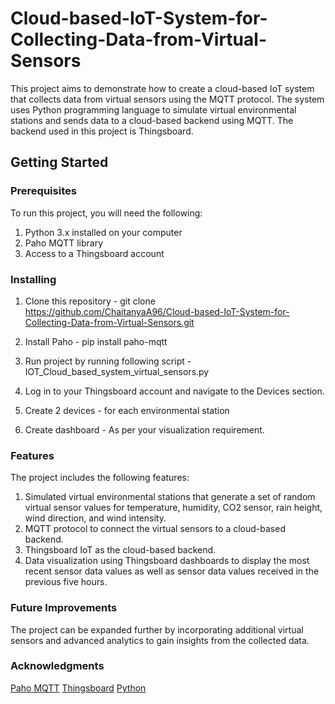 # Cloud-based-IoT-System-for-Collecting-Data-from-Virtual-Sensors

This project aims to demonstrate how to create a cloud-based IoT system that collects data from virtual sensors using the MQTT protocol. 
The system uses Python programming language to simulate virtual environmental stations and sends data to a cloud-based backend using MQTT. 
The backend used in this project is Thingsboard.

## Getting Started 

### Prerequisites
To run this project, you will need the following:

1. Python 3.x installed on your computer
2. Paho MQTT library
3. Access to a Thingsboard account

### Installing

1. Clone this repository - git clone https://github.com/ChaitanyaA96/Cloud-based-IoT-System-for-Collecting-Data-from-Virtual-Sensors.git

2. Install Paho - pip install paho-mqtt

3. Run project by running following script - IOT_Cloud_based_system_virtual_sensors.py

4. Log in to your Thingsboard account and navigate to the Devices section.

5. Create 2 devices -  for each environmental station

6. Create dashboard - As per your visualization requirement.

### Features

The project includes the following features:

1. Simulated virtual environmental stations that generate a set of random virtual sensor values for temperature, humidity, CO2 sensor, rain height, wind      direction, and wind intensity.
2. MQTT protocol to connect the virtual sensors to a cloud-based backend.
3. Thingsboard IoT as the cloud-based backend.
4. Data visualization using Thingsboard dashboards to display the most recent sensor data values as well as sensor data values received in the previous        five hours.

### Future Improvements
The project can be expanded further by incorporating additional virtual sensors and advanced analytics to gain insights from the collected data.

### Acknowledgments
[Paho MQTT](https://www.eclipse.org/paho/index.php)
[Thingsboard](https://thingsboard.io/)
[Python](https://www.python.org/)

